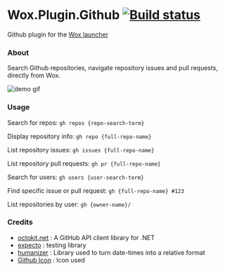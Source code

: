 Wox.Plugin.Github [![Build status](https://ci.appveyor.com/api/projects/status/pfq56cm1rcui0crp?svg=true)](https://ci.appveyor.com/project/JohnTheGr8/wox-plugin-github)
==================

Github plugin for the [Wox launcher](https://github.com/Wox-launcher/Wox)

### About

Search Github repositories, navigate repository issues and pull requests, directly from Wox.

![demo gif](http://i.imgur.com/ZL14NKU.gif)

### Usage

Search for repos: `` gh repos {repo-search-term} ``

Display repository info: `` gh repo {full-repo-name} ``

List repository issues: `` gh issues {full-repo-name} ``

List repository pull requests: `` gh pr {full-repo-name} ``

Search for users: `` gh users {user-search-term} ``

Find specific issue or pull request: `` gh {full-repo-name} #123 ``

List repositories by user: `` gh {owner-name}/ ``

### Credits

- [octokit.net](https://github.com/octokit/octokit.net) : A GitHub API client library for .NET
- [expecto](https://github.com/haf/expecto) : testing library
- [humanizer](https://github.com/Humanizr/Humanizer) : Library used to turn date-times into a relative format
- [Github Icon](https://www.iconfinder.com/icons/291716/github_logo_social_social_network_icon) : Icon used
